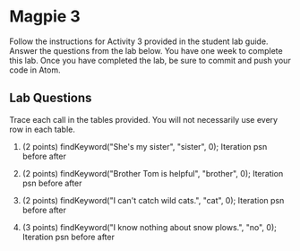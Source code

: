 # Magpie 3

Follow the instructions for Activity 3 provided in the student lab guide. Answer the questions from the lab below. You have one week to complete this lab. Once you have completed the lab, be sure to commit and push your code in Atom.

## Lab Questions
Trace each call in the tables provided. You will not necessarily use every row in each table.

1. (2 points) findKeyword("She's my sister", "sister", 0);
Iteration    psn    before    after


2. (2 points) findKeyword("Brother Tom is helpful", "brother", 0);
Iteration    psn    before    after


3. (2 points) findKeyword("I can't catch wild cats.", "cat", 0);
Iteration    psn    before    after


4. (3 points) findKeyword("I know nothing about snow plows.", "no", 0);
Iteration    psn    before    after
